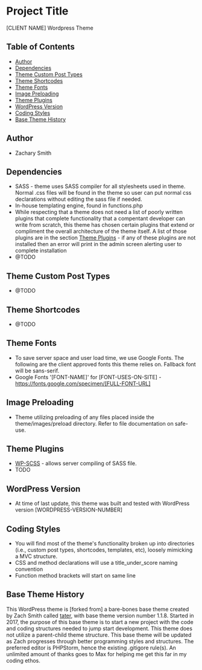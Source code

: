# Project Title
[CLIENT NAME] Wordpress Theme

## Table of Contents
- [Author](#author)
- [Dependencies](#dependencies)
- [Theme Custom Post Types](#theme-custom-post-types)
- [Theme Shortcodes](#theme-shortcodes)
- [Theme Fonts](#theme-fonts)
- [Image Preloading](#image-preloading)
- [Theme Plugins](#theme-plugins)
- [WordPress Version](#wordpress-version)
- [Coding Styles](#coding-styles)
- [Base Theme History](#base-theme-history)

## Author
* Zachary Smith

## Dependencies
* SASS - theme uses SASS compiler for all stylesheets used in theme. Normal .css files will be found in the theme so user can put normal css declarations without editing the sass file if needed.
* In-house templating engine, found in functions.php
* While respecting that a theme does not need a list of poorly written plugins that complete functionality that a compentant developer can write from scratch, this theme has chosen certain plugins that extend or compliment the overall architecture of the theme itself. A list of those plugins are in the section [Theme Plugins](#theme-plugins) - if any of these plugins are not installed then an error will print in the admin screen alerting user to complete installation
* @TODO
 
## Theme Custom Post Types
* @TODO

## Theme Shortcodes
* @TODO

## Theme Fonts
* To save server space and user load time, we use Google Fonts. The following are the client approved fonts this theme relies on. Fallback font will be sans-serif.
* Google Fonts '[FONT-NAME]' for [FONT-USES-ON-SITE] - https://fonts.google.com/specimen/[FULL-FONT-URL]

## Image Preloading
* Theme utilizing preloading of any files placed inside the theme/images/preload directory. Refer to file documentation on safe-use.

## Theme Plugins
* [WP-SCSS](https://wordpress.org/plugins/wp-scss/) - allows server compiling of SASS file.
* TODO

## WordPress Version
* At time of last update, this theme was built and tested with WordPress version [WORDPRESS-VERSION-NUMBER]

## Coding Styles
* You will find most of the theme's functionality broken up into directories (i.e., custom post types, shortcodes, templates, etc), loosely mimicking a MVC structure.
* CSS and method declarations will use a title_under_score naming convention
* Function method brackets will start on same line

## Base Theme History
This WordPress theme is [forked from] a bare-bones base theme created by Zach Smith called [tater](https://github.com/zachisit/tater-wordpress-theme), with base theme version number 1.1.8. Started in 2017, the purpose of this base theme is to start a new project with the code and coding structures needed to jump start development. This theme does not utilize a parent-child theme structure. This base theme will be updated as Zach progresses through better programming styles and structures. The preferred editor is PHPStorm, hence the existing .gitigore rule(s). An unlimited amount of thanks goes to Max for helping me get this far in my coding ethos.